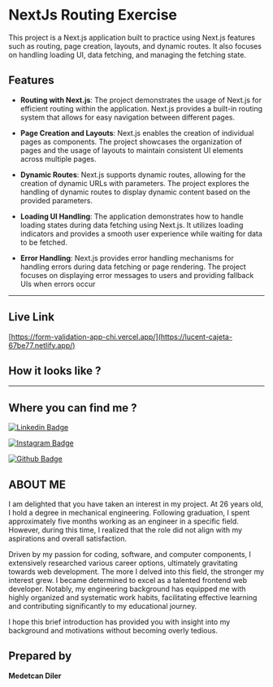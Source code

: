 # NextJs Routing Exercise

This project is a Next.js application built to practice using Next.js features such as routing, page creation, layouts, and dynamic routes. It also focuses on handling loading UI, data fetching, and managing the fetching state.

## Features

- **Routing with Next.js**: The project demonstrates the usage of Next.js for efficient routing within the application. Next.js provides a built-in routing system that allows for easy navigation between different pages.

- **Page Creation and Layouts**: Next.js enables the creation of individual pages as components. The project showcases the organization of pages and the usage of layouts to maintain consistent UI elements across multiple pages.

- **Dynamic Routes**: Next.js supports dynamic routes, allowing for the creation of dynamic URLs with parameters. The project explores the handling of dynamic routes to display dynamic content based on the provided parameters.

- **Loading UI Handling**: The application demonstrates how to handle loading states during data fetching using Next.js. It utilizes loading indicators and provides a smooth user experience while waiting for data to be fetched.

- **Error Handling**: Next.js provides error handling mechanisms for handling errors during data fetching or page rendering. The project focuses on displaying error messages to users and providing fallback UIs when errors occur

---

## Live Link
[https://form-validation-app-chi.vercel.app/](https://lucent-cajeta-67be77.netlify.app/)

## How it looks like ? 


---

## Where you can find me ? 

[![Linkedin Badge](https://img.shields.io/badge/LinkedIn-0077B5?style=for-the-badge&logo=linkedin&logoColor=white)](https://www.linkedin.com/in/medetcandiler)

[![Instagram Badge](https://img.shields.io/badge/-Instagram-C13584?style=flat-quare&labelColor=C13584&logo=instagram&logoColor=white&link=link)](https://www.instagram.com/medetdiler/)

[![Github Badge](https://img.shields.io/badge/-Github-000?style=quare&labelColor=000&logo=Github&logoColor=white&link=link)](https://github.com/medetcandiler)

## ABOUT ME 
I am delighted that you have taken an interest in my project. At 26 years old, I hold a degree in mechanical engineering. Following graduation, I spent approximately five months working as an engineer in a specific field. However, during this time, I realized that the role did not align with my aspirations and overall satisfaction.

Driven by my passion for coding, software, and computer components, I extensively researched various career options, ultimately gravitating towards web development. The more I delved into this field, the stronger my interest grew. I became determined to excel as a talented frontend web developer. Notably, my engineering background has equipped me with highly organized and systematic work habits, facilitating effective learning and contributing significantly to my educational journey.

I hope this brief introduction has provided you with insight into my background and motivations without becoming overly tedious.

## Prepared by
**Medetcan Diler**

